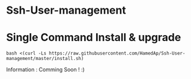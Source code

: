 # Ssh-User-management

# Single Command Install & upgrade

````
bash <(curl -Ls https://raw.githubusercontent.com/HamedAp/Ssh-User-management/master/install.sh)
````

Information :
Comming Soon ! :)
